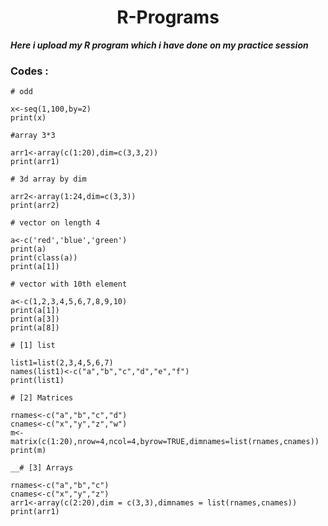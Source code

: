 <h1 align=center><b>R-Programs</b></h1>
<p><b><i>Here i upload my R program which i have done on my practice session</i></b></p>
<h3><b>Codes :</b></h3> 

```
# odd

x<-seq(1,100,by=2)
print(x)

#array 3*3

arr1<-array(c(1:20),dim=c(3,3,2))
print(arr1)

# 3d array by dim

arr2<-array(1:24,dim=c(3,3))
print(arr2)

# vector on length 4

a<-c('red','blue','green')
print(a)
print(class(a))
print(a[1])

# vector with 10th element

a<-c(1,2,3,4,5,6,7,8,9,10)
print(a[1])
print(a[3])
print(a[8])

# [1] list

list1=list(2,3,4,5,6,7)
names(list1)<-c("a","b","c","d","e","f")
print(list1)

# [2] Matrices

rnames<-c("a","b","c","d")
cnames<-c("x","y","z","w")
m<-matrix(c(1:20),nrow=4,ncol=4,byrow=TRUE,dimnames=list(rnames,cnames))
print(m)

__# [3] Arrays

rnames<-c("a","b","c")
cnames<-c("x","y","z")
arr1<-array(c(2:20),dim = c(3,3),dimnames = list(rnames,cnames))
print(arr1)
```
